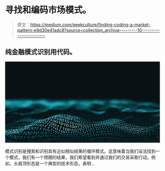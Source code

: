 # 寻找和编码市场模式。

> 原文：<https://medium.com/geekculture/finding-coding-a-market-pattern-e9d30e41adc8?source=collection_archive---------10----------------------->

## 纯金融模式识别用代码。

![](img/e6e356ec96514074ded06b2ec1eb7b90.png)

模式识别是搜索和识别具有近似相似结果的循环模式。这意味着当我们设法找到一个模式，我们有一个预期的结果，我们希望看到并通过我们的交易采取行动。例如，头肩顶形态是一个典型的技术形态，表明…
